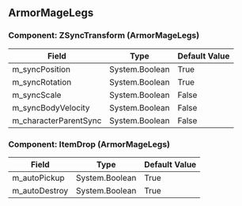 ## ArmorMageLegs

### Component: ZSyncTransform (ArmorMageLegs)

|Field|Type|Default Value|
|---|---|---|
|m_syncPosition|System.Boolean|True|
|m_syncRotation|System.Boolean|True|
|m_syncScale|System.Boolean|False|
|m_syncBodyVelocity|System.Boolean|False|
|m_characterParentSync|System.Boolean|False|

### Component: ItemDrop (ArmorMageLegs)

|Field|Type|Default Value|
|---|---|---|
|m_autoPickup|System.Boolean|True|
|m_autoDestroy|System.Boolean|True|

